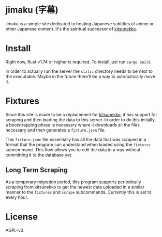 # jimaku (字幕)

jimaku is a simple site dedicated to hosting Japanese subtitles of anime or other Japanese content. It's the spiritual successor of [kitsunekko](https://kitsunekko.net).


# Install

Right now, Rust v1.74 or higher is required. To install just run `cargo build`.

In order to actually run the server the `static` directory needs to be next to the executable. Maybe in the future there'll be a way to automatically move it.

# Fixtures

Since this site is made to be a replacement for [kitsunekko](https://kitsunekko.net), it has support for scraping and then loading the data to this server. In order to do this initially, a bootstrapping phase is necessary where it downloads all the files necessary and then generates a `fixture.json` file.

This `fixture.json` file essentially has all the data that was scraped in a format that the program can understand when loaded using the `fixtures` subcommand. This flow allows you to edit the data in a way without committing it to the database yet.

## Long Term Scraping

As a temporary migration period, this program supports periodically scraping from kitsunekko to get the newest data uploaded in a similar manner to the `fixtures` and `scrape` subcommands. Currently this is set to every hour.

# License

AGPL-v3.
